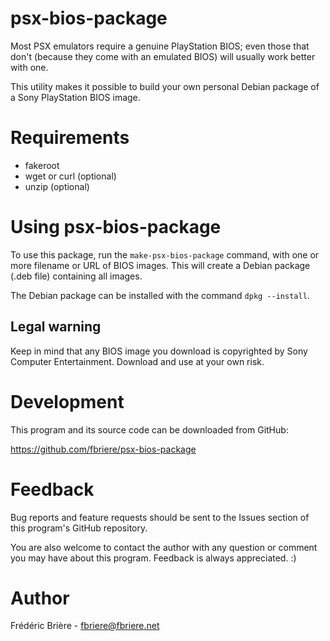psx-bios-package
==================

Most PSX emulators require a genuine PlayStation BIOS; even those that
don't (because they come with an emulated BIOS) will usually work better
with one.

This utility makes it possible to build your own personal Debian package
of a Sony PlayStation BIOS image.

Requirements
============

  - fakeroot
  - wget or curl (optional)
  - unzip (optional)

Using psx-bios-package
========================

To use this package, run the `make-psx-bios-package` command, with one or
more filename or URL of BIOS images.  This will create a Debian package
(.deb file) containing all images.

The Debian package can be installed with the command `dpkg --install`.

Legal warning
-------------

Keep in mind that any BIOS image you download is copyrighted by Sony Computer
Entertainment.  Download and use at your own risk.

Development
===========

This program and its source code can be downloaded from GitHub:

https://github.com/fbriere/psx-bios-package

Feedback
========

Bug reports and feature requests should be sent to the Issues section of this
program's GitHub repository.

You are also welcome to contact the author with any question or comment you
may have about this program.  Feedback is always appreciated.  :)

Author
=======

Frédéric Brière - fbriere@fbriere.net

